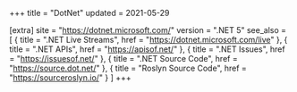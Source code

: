 +++
title = "DotNet"
updated = 2021-05-29

[extra]
site = "https://dotnet.microsoft.com/"
version = ".NET 5"
see_also = [
  { title = ".NET Live Streams", href = "https://dotnet.microsoft.com/live" },
  { title = ".NET APIs", href = "https://apisof.net/" },
  { title = ".NET Issues", href = "https://issuesof.net/" },
  { title = ".NET Source Code", href = "https://source.dot.net/" },
  { title = "Roslyn Source Code", href = "https://sourceroslyn.io/" }
]
+++
